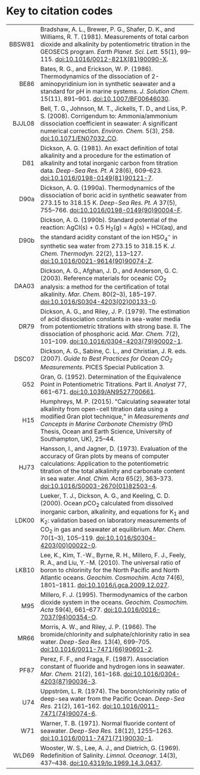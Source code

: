 # Key to citation codes

<table>

<tr><td align='right' id='BBSW81'>BBSW81</td><td>Bradshaw, A. L., Brewer, P. G., Shafer, D. K., and Williams, R. T. (1981). Measurements of total carbon dioxide and alkalinity by potentiometric titration in the GEOSECS program. <i>Earth Planet. Sci. Lett.</i> 55(1), 99–115. <a href="https://doi.org/10.1016/0012-821X(81)90090-X">doi:10.1016/0012-821X(81)90090-X</a>.</td></tr>

<tr><td align='right' id='BE86'>BE86</td><td>Bates, R. G., and Erickson, W. P. (1986). Thermodynamics of the dissociation of 2-aminopyridinium ion in synthetic seawater and a standard for pH in marine systems. <i>J. Solution Chem.</i> 15(11), 891–901. <a href="https://doi.org/10.1007/BF00646030">doi:10.1007/BF00646030</a>.</td></tr>

<tr><td align='right' id='BJJL08'>BJJL08</td><td>Bell, T. G., Johnson, M. T., Jickells, T. D., and Liss, P. S. (2008). Corrigendum to: Ammonia/ammonium dissociation coefficient in seawater: A significant numerical correction. <i>Environ. Chem.</i> 5(3), 258. <a href="https://doi.org/10.1071/EN07032_CO">doi:10.1071/EN07032_CO</a>.</td></tr>

<tr><td align='right' id='D81'>D81</td><td>Dickson, A. G. (1981). An exact definition of total alkalinity and a procedure for the estimation of alkalinity and total inorganic carbon from titration data. <i>Deep-Sea Res. Pt. A</i> 28(6), 609–623. <a href="https://doi.org/10.1016/0198-0149(81)90121-7">doi:10.1016/0198-0149(81)90121-7</a>.</td></tr>

<tr><td align='right' id='D90a'>D90a</td><td>Dickson, A. G. (1990a). Thermodynamics of the dissociation of boric acid in synthetic seawater from 273.15 to 318.15 K. <i>Deep-Sea Res. Pt. A</i> 37(5), 755–766. <a href="https://doi.org/10.1016/0198-0149(90)90004-F">doi:10.1016/0198-0149(90)90004-F</a>.</td></tr>

<tr><td align='right' id='D90b'>D90b</td><td>Dickson, A. G. (1990b). Standard potential of the reaction: AgCl(s) + 0.5 H<sub>2</sub>(g) = Ag(s) + HCl(aq), and the standard acidity constant of the ion HSO<sub>4</sub><sup>−</sup> in synthetic sea water from 273.15 to 318.15 K. <i>J. Chem. Thermodyn.</i> 22(2), 113–127. <a href="https://doi.org/10.1016/0021-9614(90)90074-Z">doi:10.1016/0021-9614(90)90074-Z</a>.</td></tr>

<tr><td align='right' id='DAA03'>DAA03</td><td>Dickson, A. G., Afghan, J. D., and Anderson, G. C. (2003). Reference materials for oceanic CO<sub>2</sub> analysis: a method for the certification of total alkalinity. <i>Mar. Chem.</i> 80(2–3), 185–197. <a href="https://doi.org/10.1016/S0304-4203(02)00133-0">doi:10.1016/S0304-4203(02)00133-0</a>.</td></tr>

<tr><td align='right' id='DR79'>DR79</td><td>Dickson, A. G., and Riley, J. P. (1979). The estimation of acid dissociation constants in sea-water media from potentiometric titrations with strong base. II. The dissociation of phosphoric acid. <i>Mar. Chem.</i> 7(2), 101–109. <a href="https://doi.org/10.1016/0304-4203(79)90002-1">doi:10.1016/0304-4203(79)90002-1</a>.</td></tr>

<tr><td align='right' id='DSC07'>DSC07</td><td>Dickson, A. G., Sabine, C. L., and Christian, J. R. eds. (2007). <i>Guide to Best Practices for Ocean CO<sub>2</sub> Measurements</i>. PICES Special Publication 3.</td></tr>

<tr><td align='right' id='G52'>G52</td><td>Gran, G. (1952). Determination of the Equivalence Point in Potentiometric Titrations. Part II. <i>Analyst</i> 77, 661–671. <a href="https://doi.org/10.1039/AN9527700661">doi:10.1039/AN9527700661</a>.</tr>

<tr><td align='right' id='H15'>H15</td><td>Humphreys, M. P. (2015). "Calculating seawater total alkalinity from open-cell titration data using a modified Gran plot technique," in <i>Measurements and Concepts in Marine Carbonate Chemistry</i> (PhD Thesis, Ocean and Earth Science, University of Southampton, UK), 25–44.</tr>

<tr><td align='right' id='HJ73'>HJ73</td><td>Hansson, I., and Jagner, D. (1973). Evaluation of the accuracy of Gran plots by means of computer calculations: Application to the potentiometric titration of the total alkalinity and carbonate content in sea water. <i>Anal. Chim. Acta</i> 65(2), 363–373. <a href="https://doi.org/10.1016/S0003-2670(01)82503-4">doi:10.1016/S0003-2670(01)82503-4</a>.</td></tr>

<tr><td align='right' id='LDK00'>LDK00</td><td>Lueker, T. J., Dickson, A. G., and Keeling, C. D. (2000). Ocean <i>p</i>CO<sub>2</sub> calculated from dissolved inorganic carbon, alkalinity, and equations for K<sub>1</sub> and K<sub>2</sub>: validation based on laboratory measurements of CO<sub>2</sub> in gas and seawater at equilibrium. <i>Mar. Chem.</i> 70(1–3), 105–119. <a href="https://doi.org/10.1016/S0304-4203(00)00022-0">doi:10.1016/S0304-4203(00)00022-0</a>.</td></tr>

<tr><td align='right' id='LKB10'>LKB10</td><td>Lee, K., Kim, T.-W., Byrne, R. H., Millero, F. J., Feely, R. A., and Liu, Y.-M. (2010). The universal ratio of boron to chlorinity for the North Pacific and North Atlantic oceans. <i>Geochim. Cosmochim. Acta</i> 74(6), 1801–1811. <a href="https://doi.org/10.1016/j.gca.2009.12.027">doi:10.1016/j.gca.2009.12.027</a>.</td></tr>

<tr><td align='right' id='M95'>M95</td><td>Millero, F. J. (1995). Thermodynamics of the carbon dioxide system in the oceans. <i>Geochim. Cosmochim. Acta</i> 59(4), 661–677. <a href="https://doi.org/10.1016/0016-7037(94)00354-O">doi:10.1016/0016-7037(94)00354-O</a>.</td></tr>

<tr><td align='right' id='MR66'>MR66</td><td>Morris, A. W., and Riley, J. P. (1966). The bromide/chlorinity and sulphate/chlorinity ratio in sea water. <i>Deep-Sea Res.</i> 13(4), 699–705. <a href="https://doi.org/10.1016/0011-7471(66)90601-2">doi:10.1016/0011-7471(66)90601-2</a>.</td></tr>

<tr><td align='right' id='PF87'>PF87</td><td>Perez, F. F., and Fraga, F. (1987). Association constant of fluoride and hydrogen ions in seawater. <i>Mar. Chem.</i> 21(2), 161–168. <a href="https://doi.org/10.1016/0304-4203(87)90036-3">doi:10.1016/0304-4203(87)90036-3</a>.</td></tr>

<tr><td align='right' id='U74'>U74</td><td>Uppström, L. R. (1974). The boron/chlorinity ratio of deep-sea water from the Pacific Ocean. <i>Deep-Sea Res.</i> 21(2), 161–162. <a href="https://doi.org/10.1016/0011-7471(74)90074-6">doi:10.1016/0011-7471(74)90074-6</a>.</td></tr>

<tr><td align='right' id='W71'>W71</td><td>Warner, T. B. (1971). Normal fluoride content of seawater. <i>Deep-Sea Res.</i> 18(12), 1255–1263. <a href="https://doi.org/10.1016/0011-7471(71)90030-1">doi:10.1016/0011-7471(71)90030-1</a>.</td></tr>

<tr><td align='right' id='WLD69'>WLD69</td><td>Wooster, W. S., Lee, A. J., and Dietrich, G. (1969). Redefinition of Salinity. <i>Limnol. Oceanogr.</i> 14(3), 437–438. <a href="https://doi.org/10.4319/lo.1969.14.3.0437">doi:10.4319/lo.1969.14.3.0437</a>.</td></tr>

</table>

<!--

Clegg, S. L., and Wexler, A. S. (2011a). Densities and Apparent Molar Volumes of Atmospherically Important Electrolyte Solutions. 1. The Solutes H<sub>2</sub>SO<sub>4</sub>, HNO<sub>3</sub>, HCl, Na<sub>2</sub>SO<sub>4</sub>, NaNO<sub>3</sub>, NaCl, (NH<sub>4</sub>)<sub>2</sub>SO<sub>4</sub>, NH<sub>4</sub>NO<sub>3</sub>, and NH<sub>4</sub>Cl from 0 to 50 °C, Including Extrapolations to Very Low Temperature and to the Pure Liquid State, and NaHSO<sub>4</sub>, NaOH, and NH<sub>3</sub> at 25 °C. *J. Phys. Chem. A* 115, 3393–3460. [doi:10.1021/jp108992a](https://doi.org/10.1021/jp108992a).

Clegg, S. L., and Wexler, A. S. (2011b). Densities and Apparent Molar Volumes of Atmospherically Important Electrolyte Solutions. 2. The Systems H<sup>+</sup>−HSO<sub>4</sub><sup>−</sup>−SO<sub>4</sub><sup>2−</sup>−H<sub>2</sub>O from 0 to 3 mol kg<sup>−1</sup> as a Function of Temperature and H<sup>+</sup>−NH4<sup>+</sup>−HSO<sub>4</sub><sup>−</sup>−SO<sub>4</sub><sup>2−</sup>−H<sub>2</sub>O from 0 to 6 mol kg<sup>−1</sup> at 25 °C Using a Pitzer Ion Interaction Model, and NH<sub>4</sub>HSO<sub>4</sub>−H<sub>2</sub>O and (NH<sub>4</sub>)<sub>3</sub>H(SO<sub>4</sub>)<sub>2</sub>−H<sub>2</sub>O over the Entire Concentration Range. *J. Phys. Chem. A* 115, 3461–3474. [doi:10.1021/jp1089933](https://doi.org/10.1021/jp1089933).

Millero, F. J., and Poisson, A. (1981). International one-atmosphere equation of state of seawater. *Deep-Sea Res. Pt. A* 28, 625–629. <a href="https://doi.org/10.1016/0198-0149(81)90122-9">doi:10.1016/0198-0149(81)90122-9</a>.

-->
